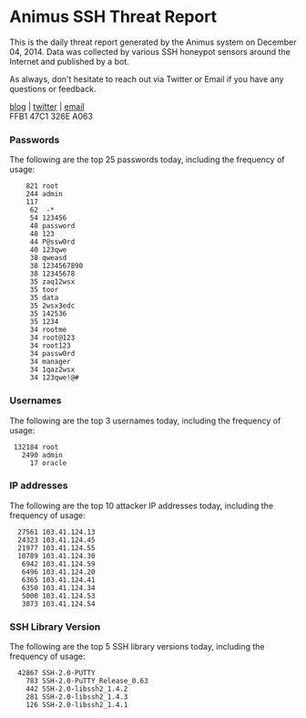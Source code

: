 # Animus SSH Threat Report

This is the daily threat report generated by the Animus system on December 04, 2014. Data was collected by various SSH honeypot sensors around the Internet and published by a bot.  

As always, don't hesitate to reach out via Twitter or Email if you have any questions or feedback.  

[blog](http://morris.guru) | [twitter](https://twitter.com/andrew___morris) | [email](mailto:andrew@morris.guru)  
FFB1 47C1 326E A063  
### Passwords
The following are the top 25 passwords today, including the frequency of usage:
```
    821 root
    244 admin
    117 
     62  -*
     54 123456
     48 password
     48 123
     44 P@ssw0rd
     40 123qwe
     38 qweasd
     38 1234567890
     38 12345678
     35 zaq12wsx
     35 toor
     35 data
     35 2wsx3edc
     35 142536
     35 1234
     34 rootme
     34 root@123
     34 root123
     34 passw0rd
     34 manager
     34 1qaz2wsx
     34 123qwe!@#
```

### Usernames
The following are the top 3 usernames today, including the frequency of usage:
```
 132184 root
   2490 admin
     17 oracle
```

### IP addresses
The following are the top 10 attacker IP addresses today, including the frequency of usage:
```
  27561 103.41.124.13
  24323 103.41.124.45
  21977 103.41.124.55
  10789 103.41.124.30
   6942 103.41.124.59
   6496 103.41.124.20
   6365 103.41.124.41
   6350 103.41.124.34
   5000 103.41.124.53
   3873 103.41.124.54
```

### SSH Library Version
The following are the top 5 SSH library versions today, including the frequency of usage:
```
  42867 SSH-2.0-PUTTY
    783 SSH-2.0-PuTTY_Release_0.63
    442 SSH-2.0-libssh2_1.4.2
    281 SSH-2.0-libssh2_1.4.3
    126 SSH-2.0-libssh2_1.4.1
```
